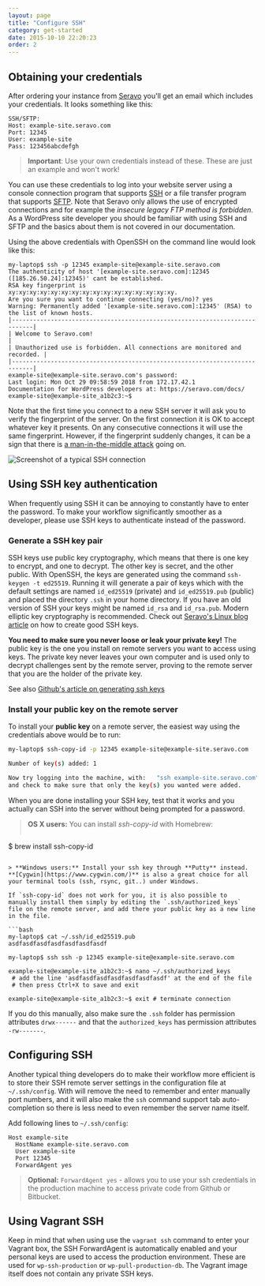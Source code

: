 ```yaml
---
layout: page
title: "Configure SSH"
category: get-started
date: 2015-10-10 22:20:23
order: 2
---
```


## Obtaining your credentials

After ordering your instance from [Seravo](https://seravo.com/) you'll get an email which includes your credentials. It looks something like this:

    SSH/SFTP:
    Host: example-site.seravo.com
    Port: 12345
    User: example-site
    Pass: 123456abcdefgh

> **Important**: Use your own credentials instead of these. These are just an example and won't work!

You can use these credentials to log into your website server using a console connection program that supports [SSH](https://en.wikipedia.org/wiki/Secure_Shell) or a file transfer program that supports [SFTP](https://en.wikipedia.org/wiki/SSH_File_Transfer_Protocol). Note that Seravo only allows the use of encrypted connections and for example the *insecure legacy FTP method is forbidden*. As a WordPress site developer you should be familiar with using SSH and SFTP and the basics about them is not covered in our documentation.

Using the above credentials with OpenSSH on the command line would look like this:

```
my-laptop$ ssh -p 12345 example-site@example-site.seravo.com
The authenticity of host '[example-site.seravo.com]:12345 ([185.26.50.24]:12345)' cant be established.
RSA key fingerprint is xy:xy:xy:xy:xy:xy:xy:xy:xy:xy:xy:xy:xy:xy:xy:xy.
Are you sure you want to continue connecting (yes/no)? yes
Warning: Permanently added '[example-site.seravo.com]:12345' (RSA) to the list of known hosts.
|----------------------------------------------------------------------------|
| Welcome to Seravo.com!                                                     |
| Unauthorized use is forbidden. All connections are monitored and recorded. |
|----------------------------------------------------------------------------|
example-site@example-site.seravo.com's password:
Last login: Mon Oct 29 09:58:59 2018 from 172.17.42.1
Documentation for WordPress developers at: https://seravo.com/docs/
example-site@example-site_a1b2c3:~$
```

Note that the first time you connect to a new SSH server it will ask you to verify the fingerprint of the server. On the first connection it is OK to accept whatever key it presents. On any consecutive connections it will use the same fingerprint. However, if the fingerprint suddenly changes, it can be a sign that there is [a man-in-the-middle attack](https://en.wikipedia.org/wiki/Man-in-the-middle_attack) going on.

![Screenshot of a typical SSH connection]({{site.baseurl}}/images/ssh-console.png)

## Using SSH key authentication

When frequently using SSH it can be annoying to constantly have to enter the password. To make your workflow significantly smoother as a developer, please use SSH keys to authenticate instead of the password.

### Generate a SSH key pair

SSH keys use public key cryptography, which means that there is one key to encrypt, and one to decrypt. The other key is secret, and the other public. With OpenSSH, the keys are generated using the command `ssh-keygen -t ed25519`. Running it will generate a pair of keys which with the default settings are named `id_ed25519` (private) and `id_ed25519.pub` (public) and placed the directory `.ssh` in your home directory. If you have an old version of SSH your keys might be named `id_rsa` and `id_rsa.pub`. Modern elliptic key cryptography is recommended. Check out [Seravo's Linux blog article](https://seravo.fi/2019/how-to-create-good-ssh-keys) on how to create good SSH keys.

**You need to make sure you never loose or leak your private key!** The public key is the one you install on remote servers you want to access using keys. The private key never leaves your own computer and is used only to decrypt challenges sent by the remote server, proving to the remote server that you are the holder of the private key.

See also [Github's article on generating ssh keys](https://help.github.com/articles/generating-ssh-keys/)

### Install your public key on the remote server

To install your **public key** on a remote server, the easiest way using the credentials above would be to run:

```bash
my-laptop$ ssh-copy-id -p 12345 example-site@example-site.seravo.com

Number of key(s) added: 1

Now try logging into the machine, with:   "ssh example-site.seravo.com"
and check to make sure that only the key(s) you wanted were added.
```

When you are done installing your SSH key, test that it works and you actually can SSH into the server without being prompted for a password.

> **OS X users:** You can install *ssh-copy-id* with Homebrew:
>```bash
$ brew install ssh-copy-id
```

> **Windows users:** Install your ssh key through **Putty** instead. **[Cygwin](https://www.cygwin.com/)** is also a great choice for all your terminal tools (ssh, rsync, git..) under Windows.

If `ssh-copy-id` does not work for you, it is also possible to manually install them simply by editing the `.ssh/authorized_keys` file on the remote server, and add there your public key as a new line in the file.

```bash
my-laptop$ cat ~/.ssh/id_ed25519.pub
asdfasdfasdfasdfasdfasdfasdf

my-laptop$ ssh ssh -p 12345 example-site@example-site.seravo.com

example-site@example-site_a1b2c3:~$ nano ~/.ssh/authorized_keys
 # add the line 'asdfasdfasdfasdfasdfasdfasdf' at the end of the file
 # then press Ctrl+X to save and exit

example-site@example-site_a1b2c3:~$ exit # terminate connection
```

If you do this manually, also make sure the `.ssh` folder has permission attributes `drwx------` and that the `authorized_keys` has permission attributes `-rw-------`.

## Configuring SSH

Another typical thing developers do to make their workflow more efficient is to store their SSH remote server settings in the configuration file at `~/.ssh/config`. With will remove the need to remember and enter manually port numbers, and it will also make the `ssh` command support tab auto-completion so there is less need to even remember the server name itself.

Add following lines to `~/.ssh/config`:

    Host example-site
      HostName example-site.seravo.com
      User example-site
      Port 12345
      ForwardAgent yes

> **Optional:** ```ForwardAgent yes``` - allows you to use your ssh credentials in the production machine to access private code from Github or Bitbucket.

## Using Vagrant SSH

Keep in mind that when using use the `vagrant ssh` command to enter your Vagrant box, the SSH ForwardAgent is automatically enabled and your personal keys are used to access the production environment. These are used for `wp-ssh-production` or `wp-pull-production-db`. The Vagrant image itself does not contain any private SSH keys.
